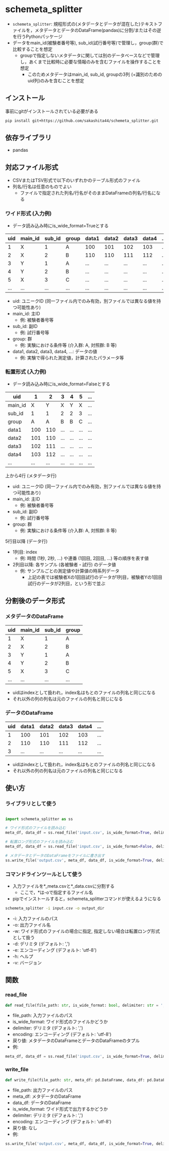 # schemeta_splitter

* `schemeta_splitter`: 規程形式の(メタデータとデータが混在した)テキストファイルを，メタデータとデータのDataFrame(pandas)に分割/またはその逆を行うPythonパッケージ
* データをmain_id(被験者番号等), sub_id(試行番号等)で管理し，group(群)で比較することを想定
    * groupで指定しないメタデータに関しては別のデータベースなどで管理し，あくまで比較時に必要な情報のみを含むファイルを操作することを想定
        * このためメタデータはmain_id, sub_id, groupの3列 (+識別のためのuid列)のみを含むことを想定

## インストール

事前にgitがインストールされている必要がある

```bash
pip install git+https://github.com/sakashita44/schemeta_splitter.git
```

## 依存ライブラリ

* pandas

## 対応ファイル形式

* CSVまたはTSV形式で以下のいずれかのテーブル形式のファイル
* 列名/行名は任意のものでよい
    * ファイルで指定された列名/行名がそのままDataFrameの列名/行名になる

### ワイド形式 (入力例)

* データ読み込み時にis_wide_format=Trueとする

| uid | main_id | sub_id | group | data1 | data2 | data3 | data4 | ... |
| --- | ------- | ------ | ----- | ----- | ----- | ----- | ----- | --- |
| 1   | X       | 1      | A     | 100   | 101   | 102   | 103   | ... |
| 2   | X       | 2      | B     | 110   | 110   | 111   | 112   | ... |
| 3   | Y       | 1      | A     | ...   | ...   | ...   | ...   | ... |
| 4   | Y       | 2      | B     | ...   | ...   | ...   | ...   | ... |
| 5   | X       | 3      | C     | ...   | ...   | ...   | ...   | ... |
| ... | ...     | ...    | ...   | ...   | ...   | ...   | ...   | ... |

* uid: ユニークID (同一ファイル内でのみ有効，別ファイルでは異なる値を持つ可能性あり)
* main_id: 主ID
    * 例: 被験者番号等
* sub_id: 副ID
    * 例: 試行番号等
* group: 群
    * 例: 実験における条件等 (介入群: A, 対照群: B 等)
* data1, data2, data3, data4, ...: データの値
    * 例: 実験で得られた測定値，計算されたパラメータ等

### 転置形式 (入力例)

* データ読み込み時にis_wide_format=Falseとする

| uid     | 1   | 2   | 3   | 4   | 5   | ... |
| ------- | --- | --- | --- | --- | --- | --- |
| main_id | X   | Y   | X   | Y   | X   | ... |
| sub_id  | 1   | 1   | 2   | 2   | 3   | ... |
| group   | A   | A   | B   | B   | C   | ... |
| data1   | 100 | 110 | ... | ... | ... | ... |
| data2   | 101 | 110 | ... | ... | ... | ... |
| data3   | 102 | 111 | ... | ... | ... | ... |
| data4   | 103 | 112 | ... | ... | ... | ... |
| ...     | ... | ... | ... | ... | ... | ... |

上から4行 (メタデータ行)

* uid: ユニークID (同一ファイル内でのみ有効，別ファイルでは異なる値を持つ可能性あり)
* main_id: 主ID
    * 例: 被験者番号等
* sub_id: 副ID
    * 例: 試行番号等
* group: 群
    * 例: 実験における条件等 (介入群: A, 対照群: B 等)

5行目以降 (データ行)

* 1列目: index
    * 例: 時間 (1秒, 2秒, ...) や連番 (1回目, 2回目, ...) 等の順序を表す値
* 2列目以降: 各サンプル (各被験者・試行) のデータ値
    * 例: サンプルごとの測定値や計算値の時系列データ
        * 上記の表では被験者Xの1回目試行のデータが1列目，被験者Yの1回目試行のデータが2列目，という形で並ぶ

## 分割後のデータ形式

### メタデータのDataFrame

| uid | main_id | sub_id | group |
| --- | ------- | ------ | ----- |
| 1   | X       | 1      | A     |
| 2   | X       | 2      | B     |
| 3   | Y       | 1      | A     |
| 4   | Y       | 2      | B     |
| 5   | X       | 3      | C     |
| ... | ...     | ...    | ...   |

* uidはindexとして扱われ，index名はもとのファイルの列名と同じになる
* それ以外の列の列名は元のファイルの列名と同じになる

### データのDataFrame

| uid | data1 | data2 | data3 | data4 | ... |
| --- | ----- | ----- | ----- | ----- | --- |
| 1   | 100   | 101   | 102   | 103   | ... |
| 2   | 110   | 110   | 111   | 112   | ... |
| 3   | ...   | ...   | ...   | ...   | ... |

* uidはindexとして扱われ，index名はもとのファイルの列名と同じになる
* それ以外の列の列名は元のファイルの列名と同じになる

## 使い方

### ライブラリとして使う

```python

import schemeta_splitter as ss

# ワイド形式のファイルを読み込む
meta_df, data_df = ss.read_file('input.csv', is_wide_format=True, delimiter=',', encoding='utf-8')

# 転置ロング形式のファイルを読み込む
meta_df, data_df = ss.read_file('input.csv', is_wide_format=False, delimiter=',', encoding='utf-8')

# メタデータとデータのDataFrameをファイルに書き出す
ss.write_file('output.csv', meta_df, data_df, is_wide_format=True, delimiter=',', encoding='utf-8')

```

### コマンドラインツールとして使う

* 入力ファイルを*_meta.csvと*_data.csvに分割する
    * ここで，*は-oで指定するファイル名
* pipでインストールすると，schemeta_splitterコマンドが使えるようになる

```bash
schemeta_splitter -i input.csv -o output_dir
```

* -i: 入力ファイルのパス
* -o: 出力ファイル名
* -w: ワイド形式のファイルの場合に指定, 指定しない場合は転置ロング形式として扱う
* -d: デリミタ (デフォルト: ',')
* -e: エンコーディング (デフォルト: 'utf-8')
* -h: ヘルプ
* -v: バージョン

## 関数

### read_file

```python
def read_file(file_path: str, is_wide_format: bool, delimiter: str = ',', encoding: str = 'utf-8') -> Tuple[pd.DataFrame, pd.DataFrame]:
```

* file_path: 入力ファイルのパス
* is_wide_format: ワイド形式のファイルかどうか
* delimiter: デリミタ (デフォルト: ',')
* encoding: エンコーディング (デフォルト: 'utf-8')
* 戻り値: メタデータのDataFrameとデータのDataFrameのタプル
* 例:

```python
meta_df, data_df = ss.read_file('input.csv', is_wide_format=True, delimiter=',', encoding='utf-8')
```

### write_file

```python
def write_file(file_path: str, meta_df: pd.DataFrame, data_df: pd.DataFrame, is_wide_format: bool, delimiter: str = ',', encoding: str = 'utf-8') -> None:
```

* file_path: 出力ファイルのパス
* meta_df: メタデータのDataFrame
* data_df: データのDataFrame
* is_wide_format: ワイド形式で出力するかどうか
* delimiter: デリミタ (デフォルト: ',')
* encoding: エンコーディング (デフォルト: 'utf-8')
* 戻り値: なし
* 例:

```python
ss.write_file('output.csv', meta_df, data_df, is_wide_format=True, delimiter=',', encoding='utf-8')
```

